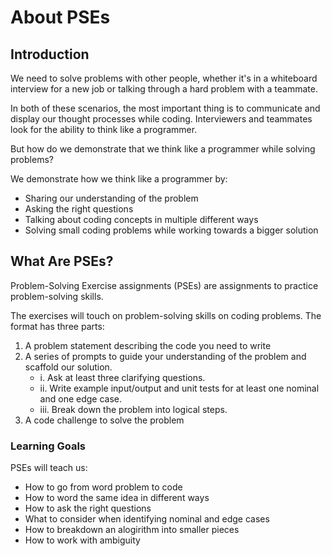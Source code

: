 # About PSEs

## Introduction

We need to solve problems with other people, whether it's in a whiteboard interview for a new job or talking through a hard problem with a teammate.

In both of these scenarios, the most important thing is to communicate and display our thought processes while coding. Interviewers and teammates look for the ability to think like a programmer.

But how do we demonstrate that we think like a programmer while solving problems?

We demonstrate how we think like a programmer by:

- Sharing our understanding of the problem
- Asking the right questions
- Talking about coding concepts in multiple different ways
- Solving small coding problems while working towards a bigger solution

## What Are PSEs?

Problem-Solving Exercise assignments (PSEs) are assignments to practice problem-solving skills.

The exercises will touch on problem-solving skills on coding problems. The format has three parts:

1. A problem statement describing the code you need to write
1. A series of prompts to guide your understanding of the problem and scaffold our solution.
    * i. Ask at least three clarifying questions.
    * ii. Write example input/output and unit tests for at least one nominal and one edge case.
    * iii. Break down the problem into logical steps.   
1. A code challenge to solve the problem

### Learning Goals

PSEs will teach us:

- How to go from word problem to code
- How to word the same idea in different ways
- How to ask the right questions
- What to consider when identifying nominal and edge cases
- How to breakdown an alogirithm into smaller pieces
- How to work with ambiguity
